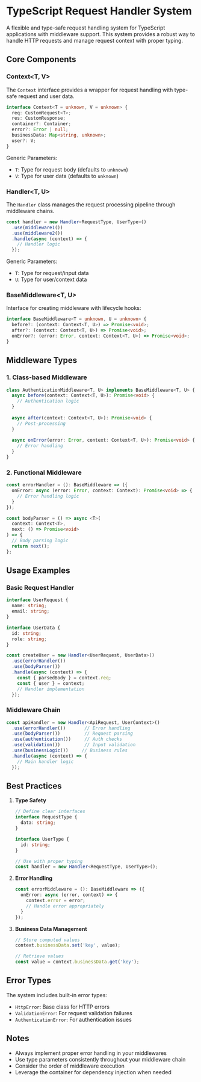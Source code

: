 # TypeScript Request Handler System

A flexible and type-safe request handling system for TypeScript applications with middleware support. This system provides a robust way to handle HTTP requests and manage request context with proper typing.

## Core Components

### Context<T, V>

The `Context` interface provides a wrapper for request handling with type-safe request and user data.

```typescript
interface Context<T = unknown, V = unknown> {
  req: CustomRequest<T>;
  res: CustomResponse;
  container?: Container;
  error?: Error | null;
  businessData: Map<string, unknown>;
  user?: V;
}
```

Generic Parameters:
- `T`: Type for request body (defaults to `unknown`)
- `V`: Type for user data (defaults to `unknown`)

### Handler<T, U>

The `Handler` class manages the request processing pipeline through middleware chains.

```typescript
const handler = new Handler<RequestType, UserType>()
  .use(middleware1())
  .use(middleware2())
  .handle(async (context) => {
    // Handler logic
  });
```

Generic Parameters:
- `T`: Type for request/input data
- `U`: Type for user/context data

### BaseMiddleware<T, U>

Interface for creating middleware with lifecycle hooks:

```typescript
interface BaseMiddleware<T = unknown, U = unknown> {
  before?: (context: Context<T, U>) => Promise<void>;
  after?: (context: Context<T, U>) => Promise<void>;
  onError?: (error: Error, context: Context<T, U>) => Promise<void>;
}
```

## Middleware Types

### 1. Class-based Middleware

```typescript
class AuthenticationMiddleware<T, U> implements BaseMiddleware<T, U> {
  async before(context: Context<T, U>): Promise<void> {
    // Authentication logic
  }
  
  async after(context: Context<T, U>): Promise<void> {
    // Post-processing
  }
  
  async onError(error: Error, context: Context<T, U>): Promise<void> {
    // Error handling
  }
}
```

### 2. Functional Middleware

```typescript
const errorHandler = (): BaseMiddleware => ({
  onError: async (error: Error, context: Context): Promise<void> => {
    // Error handling logic
  }
});

const bodyParser = () => async <T>(
  context: Context<T>,
  next: () => Promise<void>
) => {
  // Body parsing logic
  return next();
};
```

## Usage Examples

### Basic Request Handler

```typescript
interface UserRequest {
  name: string;
  email: string;
}

interface UserData {
  id: string;
  role: string;
}

const createUser = new Handler<UserRequest, UserData>()
  .use(errorHandler())
  .use(bodyParser())
  .handle(async (context) => {
    const { parsedBody } = context.req;
    const { user } = context;
    // Handler implementation
  });
```

### Middleware Chain

```typescript
const apiHandler = new Handler<ApiRequest, UserContext>()
  .use(errorHandler())       // Error handling
  .use(bodyParser())         // Request parsing
  .use(authentication())     // Auth checks
  .use(validation())         // Input validation
  .use(businessLogic())     // Business rules
  .handle(async (context) => {
    // Main handler logic
  });
```

## Best Practices

1. **Type Safety**
   ```typescript
   // Define clear interfaces
   interface RequestType {
     data: string;
   }
   
   interface UserType {
     id: string;
   }
   
   // Use with proper typing
   const handler = new Handler<RequestType, UserType>();
   ```

2. **Error Handling**
   ```typescript
   const errorMiddleware = (): BaseMiddleware => ({
     onError: async (error, context) => {
       context.error = error;
       // Handle error appropriately
     }
   });
   ```

3. **Business Data Management**
   ```typescript
   // Store computed values
   context.businessData.set('key', value);
   
   // Retrieve values
   const value = context.businessData.get('key');
   ```

## Error Types

The system includes built-in error types:

- `HttpError`: Base class for HTTP errors
- `ValidationError`: For request validation failures
- `AuthenticationError`: For authentication issues

## Notes

- Always implement proper error handling in your middlewares
- Use type parameters consistently throughout your middleware chain
- Consider the order of middleware execution
- Leverage the container for dependency injection when needed


